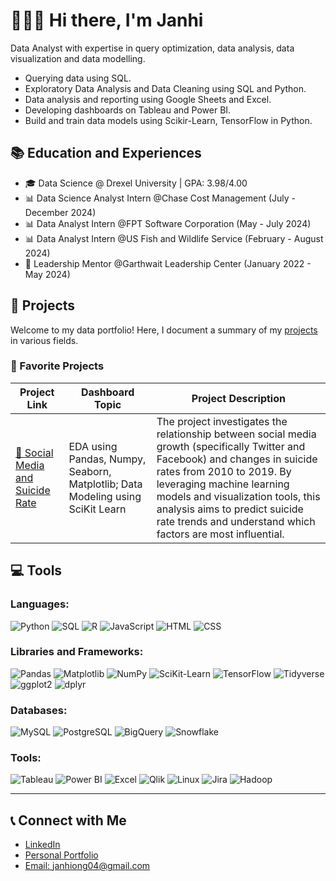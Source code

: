 # 🙋🏻‍♀️ Hi there, I'm Janhi

Data Analyst with expertise in query optimization, data analysis, data visualization and data modelling.

- Querying data using SQL.
- Exploratory Data Analysis and Data Cleaning using SQL and Python.
- Data analysis and reporting using Google Sheets and Excel.
- Developing dashboards on Tableau and Power BI.
- Build and train data models using Scikir-Learn, TensorFlow in Python.

## 📚 Education and Experiences

- 🎓 Data Science @ Drexel University | GPA: 3.98/4.00
- 📊 Data Science Analyst Intern @Chase Cost Management (July - December 2024)
- 📊 Data Analyst Intern @FPT Software Corporation (May - July 2024)
- 📊 Data Analyst Intern @US Fish and Wildlife Service (February - August 2024)
- 💪 Leadership Mentor @Garthwait Leadership Center (January 2022 - May 2024)
  
## 🎉 Projects

Welcome to my data portfolio! Here, I document a summary of my [projects](https://github.com/Janhi2004/Projects/blob/main/README.md) in various fields.
### 🌟 Favorite Projects

| Project Link | Dashboard Topic | Project Description |
|--------------|------------------|----------------------|
| [📱 Social Media and Suicide Rate](https://github.com/Janhi2004/Social-Media-and-Suicide-Rate) | EDA using Pandas, Numpy, Seaborn, Matplotlib; Data Modeling using SciKit Learn | The project investigates the relationship between social media growth (specifically Twitter and Facebook) and changes in suicide rates from 2010 to 2019. By leveraging machine learning models and visualization tools, this analysis aims to predict suicide rate trends and understand which factors are most influential. |

## 💻 Tools

### Languages:
![Python](https://img.shields.io/badge/-Python-3776AB?style=flat&logo=python&logoColor=white)
![SQL](https://img.shields.io/badge/-SQL-4479A1?style=flat&logo=postgresql&logoColor=white)
![R](https://img.shields.io/badge/-R-276DC3?style=flat&logo=r&logoColor=white)
![JavaScript](https://img.shields.io/badge/-JavaScript-F7DF1E?style=flat&logo=javascript&logoColor=black)
![HTML](https://img.shields.io/badge/-HTML-E34F26?style=flat&logo=html5&logoColor=white)
![CSS](https://img.shields.io/badge/-CSS-1572B6?style=flat&logo=css3&logoColor=white)

### Libraries and Frameworks:
![Pandas](https://img.shields.io/badge/-Pandas-150458?style=flat&logo=pandas&logoColor=white)
![Matplotlib](https://img.shields.io/badge/-Matplotlib-3776AB?style=flat&logo=python&logoColor=white)
![NumPy](https://img.shields.io/badge/-NumPy-013243?style=flat&logo=numpy&logoColor=white)
![SciKit-Learn](https://img.shields.io/badge/-Scikit--Learn-F7931E?style=flat&logo=scikit-learn&logoColor=white)
![TensorFlow](https://img.shields.io/badge/-TensorFlow-FF6F00?style=flat&logo=tensorflow&logoColor=white)
![Tidyverse](https://img.shields.io/badge/-Tidyverse-1A162D?style=flat&logo=r&logoColor=white)
![ggplot2](https://img.shields.io/badge/-ggplot2-1A162D?style=flat&logo=r&logoColor=white)
![dplyr](https://img.shields.io/badge/-dplyr-1A162D?style=flat&logo=r&logoColor=white)

### Databases:
![MySQL](https://img.shields.io/badge/-MySQL-4479A1?style=flat&logo=mysql&logoColor=white)
![PostgreSQL](https://img.shields.io/badge/-PostgreSQL-336791?style=flat&logo=postgresql&logoColor=white)
![BigQuery](https://img.shields.io/badge/-BigQuery-4285F4?style=flat&logo=google-cloud&logoColor=white)
![Snowflake](https://img.shields.io/badge/-Snowflake-29B5E8?style=flat&logo=snowflake&logoColor=white)

### Tools:
![Tableau](https://img.shields.io/badge/-Tableau-E97627?style=flat&logo=tableau&logoColor=white)
![Power BI](https://img.shields.io/badge/-Power%20BI-F2C811?style=flat&logo=power-bi&logoColor=black)
![Excel](https://img.shields.io/badge/-Excel-217346?style=flat&logo=microsoft-excel&logoColor=white)
![Qlik](https://img.shields.io/badge/-Qlik-7CB342?style=flat&logo=qlik&logoColor=white)
![Linux](https://img.shields.io/badge/-Linux-FCC624?style=flat&logo=linux&logoColor=black)
![Jira](https://img.shields.io/badge/-Jira-0052CC?style=flat&logo=jira-software&logoColor=white)
![Hadoop](https://img.shields.io/badge/-Hadoop-66CCFF?style=flat&logo=apache-hadoop&logoColor=white)

---

## 📞 Connect with Me

- [LinkedIn](https://www.linkedin.com/in/janhiong/)
- [Personal Portfolio](https://www.notion.so/I-m-Janhi-Ong-a-Data-Storyteller-13a72acfda6e8015b934d80df0e8a691)
- [Email: janhiong04@gmail.com](mailto:janhiong04@gmail.com)
